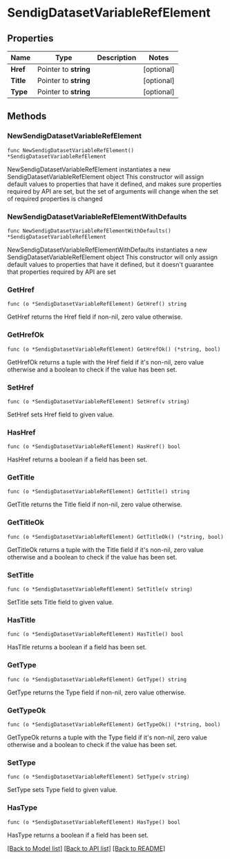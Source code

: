# SendigDatasetVariableRefElement

## Properties

Name | Type | Description | Notes
------------ | ------------- | ------------- | -------------
**Href** | Pointer to **string** |  | [optional] 
**Title** | Pointer to **string** |  | [optional] 
**Type** | Pointer to **string** |  | [optional] 

## Methods

### NewSendigDatasetVariableRefElement

`func NewSendigDatasetVariableRefElement() *SendigDatasetVariableRefElement`

NewSendigDatasetVariableRefElement instantiates a new SendigDatasetVariableRefElement object
This constructor will assign default values to properties that have it defined,
and makes sure properties required by API are set, but the set of arguments
will change when the set of required properties is changed

### NewSendigDatasetVariableRefElementWithDefaults

`func NewSendigDatasetVariableRefElementWithDefaults() *SendigDatasetVariableRefElement`

NewSendigDatasetVariableRefElementWithDefaults instantiates a new SendigDatasetVariableRefElement object
This constructor will only assign default values to properties that have it defined,
but it doesn't guarantee that properties required by API are set

### GetHref

`func (o *SendigDatasetVariableRefElement) GetHref() string`

GetHref returns the Href field if non-nil, zero value otherwise.

### GetHrefOk

`func (o *SendigDatasetVariableRefElement) GetHrefOk() (*string, bool)`

GetHrefOk returns a tuple with the Href field if it's non-nil, zero value otherwise
and a boolean to check if the value has been set.

### SetHref

`func (o *SendigDatasetVariableRefElement) SetHref(v string)`

SetHref sets Href field to given value.

### HasHref

`func (o *SendigDatasetVariableRefElement) HasHref() bool`

HasHref returns a boolean if a field has been set.

### GetTitle

`func (o *SendigDatasetVariableRefElement) GetTitle() string`

GetTitle returns the Title field if non-nil, zero value otherwise.

### GetTitleOk

`func (o *SendigDatasetVariableRefElement) GetTitleOk() (*string, bool)`

GetTitleOk returns a tuple with the Title field if it's non-nil, zero value otherwise
and a boolean to check if the value has been set.

### SetTitle

`func (o *SendigDatasetVariableRefElement) SetTitle(v string)`

SetTitle sets Title field to given value.

### HasTitle

`func (o *SendigDatasetVariableRefElement) HasTitle() bool`

HasTitle returns a boolean if a field has been set.

### GetType

`func (o *SendigDatasetVariableRefElement) GetType() string`

GetType returns the Type field if non-nil, zero value otherwise.

### GetTypeOk

`func (o *SendigDatasetVariableRefElement) GetTypeOk() (*string, bool)`

GetTypeOk returns a tuple with the Type field if it's non-nil, zero value otherwise
and a boolean to check if the value has been set.

### SetType

`func (o *SendigDatasetVariableRefElement) SetType(v string)`

SetType sets Type field to given value.

### HasType

`func (o *SendigDatasetVariableRefElement) HasType() bool`

HasType returns a boolean if a field has been set.


[[Back to Model list]](../README.md#documentation-for-models) [[Back to API list]](../README.md#documentation-for-api-endpoints) [[Back to README]](../README.md)


